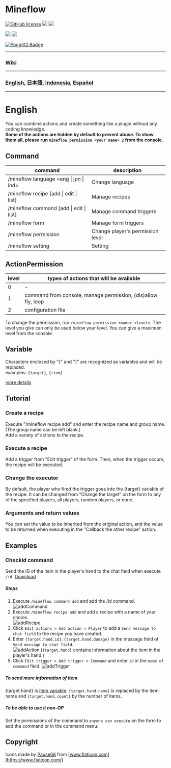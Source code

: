 # Mineflow

[![GitHub license](https://img.shields.io/badge/license-UIUC/NCSA-blue.svg)](https://github.com/aieuo/Mineflow/blob/master/LICENSE)
[![](https://poggit.pmmp.io/shield.state/Mineflow)](https://poggit.pmmp.io/p/Mineflow)
[![](https://poggit.pmmp.io/shield.api/Mineflow)](https://poggit.pmmp.io/p/Mineflow)  

[![](https://poggit.pmmp.io/shield.dl/Mineflow)](https://poggit.pmmp.io/p/Mineflow)
[![](https://poggit.pmmp.io/shield.dl.total/Mineflow)](https://poggit.pmmp.io/p/Mineflow)

[![PoggitCI Badge](https://poggit.pmmp.io/ci.badge/aieuo/Mineflow/Mineflow)](https://poggit.pmmp.io/ci/aieuo/Mineflow/Mineflow)

---

### [Wiki](https://Mineflow.github.io/docs)

---

### [English](/README.md), [日本語](/.github/readme/jpn.md), [Indonesia](/.github/readme/ind.md), [Español](/.github/readme/spa.md)

---

# English

You can combine actions and create something like a plugin without any coding knowledge.  
**Some of the actions are hidden by default to prevent abuse. To show them all, please run `mineflow permission <your name> 2` from the console.**


## Command
| command | description |
| ---- | ---- |
| /mineflow language <eng &#124; jpn &#124; ind> | Change language |
| /mineflow recipe [add &#124; edit &#124; list] | Manage recipes |  
| /mineflow command [add &#124; edit &#124; list] | Manage command triggers |  
| /mineflow form | Manage form triggers |  
| /mineflow permission <name> <level> | Change player's permission level |  
| /mineflow setting | Setting |


## ActionPermission
| level | types of actions that will be available                       |
|-------|---------------------------------------------------------------|
| 0     | -                                                             |
| 1     | command from console, manage permission, (dis)allow fly, loop |
| 2     | configuration file                                            |  

To change the permission, run `/mineflow permission <name> <level>`. The level you give can only be used below your level. You can give a maximum level from the console.


## Variable
Characters enclosed by "{" and "}" are recognized as variables and will be replaced.  
examples: `{target}`, `{item}`

[more details](https://mineflow.github.io/docs/eng/#/variable/about)  
        
## Tutorial
### Create a recipe
Execute "/mineflow recipe add" and enter the recipe name and group name. (The group name can be left blank.)  
Add a variety of actions to the recipe.

### Execute a recipe
Add a trigger from "Edit trigger" of the form. Then, when the trigger occurs, the recipe will be executed.

### Change the executor
By default, the player who fired the trigger goes into the {target} variable of the recipe. It can be changed from "Change the target" on the form to any of the specified players, all players, random players, or none.

### Arguments and return values
You can set the value to be inherited from the original action, and the value to be returned when executing in the "Callback the other recipe" action.


## Examples
### CheckId command
Send the ID of the item in the player's hand to the chat field when execute `/id`.
[Download](https://github.com/aieuo/MineflowExamples/blob/master/checkId.json)  

##### Steps
1. Execute `/mineflow command add` and add the /id command.  
![addCommand](https://github.com/aieuo/images/blob/master/mineflow/eng/CheckId_1.png?raw=true)
2. Execute `/mineflow recipe add` and add a recipe with a name of your choice.  
![addRecipe](https://github.com/aieuo/images/blob/master/mineflow/eng/CheckId_2.png?raw=true)
3. Click `Edit actions > Add action > Player` to add a `Send message to chat field` to the recipe you have created.
4. Enter `{target.hand.id}:{target.hand.damage}` in the message field of `Send message to chat field`.  
![addAction](https://github.com/aieuo/images/blob/master/mineflow/eng/CheckId_3.png?raw=true)
(`{target.hand}` contains information about the item in the player's hand.)  
5. Click `Edit trigger > Add trigger > Command` and enter `id` in the `name of command` field.
![addTrigger](https://github.com/aieuo/images/blob/master/mineflow/eng/CheckId_4.png?raw=true)

##### To send more information of item
{target.hand} is [item variable](https://github.com/aieuo/Mineflow/wiki/Variable#item). `{target.hand.name}` is replaced by the item name and `{target.hand.count}` by the number of items.   

##### To be able to use it non-OP
Set the permissions of the command to `anyone can execute` on the form to add the command or in the command menu.

## Copyright
Icons made by [Pause08](https://www.flaticon.com/authors/pause08) from [www.flaticon.com](https://www.flaticon.com/)
